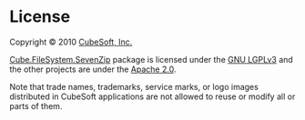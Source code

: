 License
====

Copyright © 2010 [CubeSoft, Inc.](https://www.cube-soft.jp/)

[Cube.FileSystem.SevenZip](https://github.com/cube-soft/Cube.FileSystem.SevenZip/tree/master/Libraries/Core) package is licensed under the [GNU LGPLv3](https://github.com/cube-soft/Cube.FileSystem.SevenZip/blob/master/Libraries/Core/License.txt) and the other projects are under the [Apache 2.0](https://github.com/cube-soft/Cube.FileSystem.SevenZip/blob/master/Applications/License.txt).

Note that trade names, trademarks, service marks, or logo images distributed in CubeSoft applications are not allowed to reuse or modify all or parts of them.